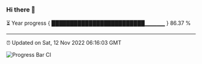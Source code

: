 ### Hi there 👋

⏳ Year progress { █████████████████████████▁▁▁▁▁ } 86.37 %

---

⏰ Updated on Sat, 12 Nov 2022 06:16:03 GMT

![Progress Bar CI](https://github.com/liununu/liununu/workflows/Progress%20Bar%20CI/badge.svg)
